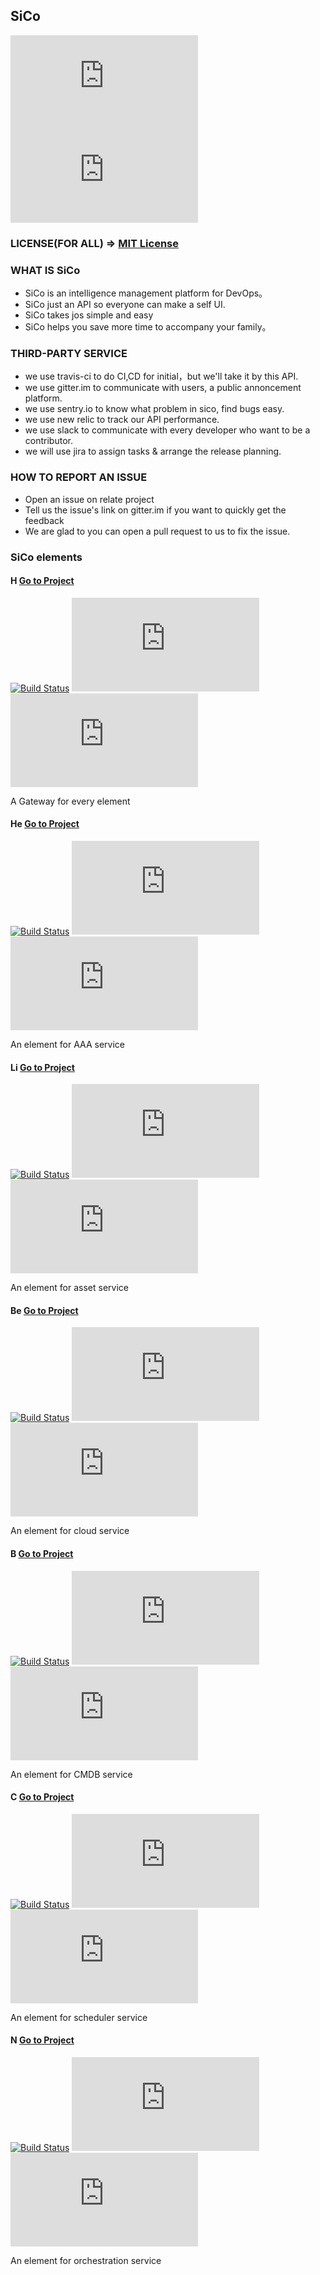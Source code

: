 ## SiCo

[![gittter](http://tool.lu/shield/ajax.html?color=%23400090&subject=gitter&status=SiCo)](https://gitter.im/SiCo-DevOps/Lobby)
[![slack](http://tool.lu/shield/ajax.html?color=%23400090&subject=slack&status=SiCo)](https://sico-ops.slack.com/)

### LICENSE(FOR ALL)  => [MIT License](https://github.com/SiCo-DevOps/SiCo/blob/master/LICENSE)

### WHAT IS SiCo
  - SiCo is an intelligence management platform for DevOps。
  - SiCo just an API so everyone can make a self UI.
  - SiCo takes jos simple and easy
  - SiCo helps you save more time to accompany your family。 

### THIRD-PARTY SERVICE
  - we use travis-ci to do CI,CD for initial，but we'll take it by this API.
  - we use gitter.im to communicate with users, a public annoncement platform.
  - we use sentry.io to know what problem in sico, find bugs easy.
  - we use new relic to track our API performance.
  - we use slack to communicate with every developer who want to be a contributor.
  - we will use jira to assign tasks & arrange the release planning.

### HOW TO REPORT AN ISSUE
  * Open an issue on relate project
  * Tell us the issue's link on gitter.im if you want to quickly get the feedback
  * We are glad to you can open a pull request to us to fix the issue. 

### SiCo elements

#### H [Go to Project](https://github.com/SiCo-DevOps/H)

[![Build Status](https://travis-ci.org/SiCo-DevOps/H.svg?branch=master)](https://travis-ci.org/SiCo-DevOps/H)
[![issue](http://tool.lu/shield/ajax.html?color=%234C1&subject=Issue&status=SiCo-H)](https://github.com/SiCo-DevOps/H/issues)
[![sentry](http://tool.lu/shield/ajax.html?color=%23400090&subject=sentry&status=SiCo-H)](https://sentry.io/sico/H/)

A Gateway for every element

#### He [Go to Project](https://github.com/SiCo-DevOps/He)

[![Build Status](https://travis-ci.org/SiCo-DevOps/He.svg?branch=master)](https://travis-ci.org/SiCo-DevOps/He)
[![issue](http://tool.lu/shield/ajax.html?color=%234C1&subject=Issue&status=SiCo-He)](https://github.com/SiCo-DevOps/He/issues)
[![sentry](http://tool.lu/shield/ajax.html?color=%23400090&subject=sentry&status=SiCo-He)](https://sentry.io/sico/He/)

An element for AAA service

#### Li [Go to Project](https://github.com/SiCo-DevOps/Li)

[![Build Status](https://travis-ci.org/SiCo-DevOps/Li.svg?branch=master)](https://travis-ci.org/SiCo-DevOps/Li)
[![issue](http://tool.lu/shield/ajax.html?color=%234C1&subject=Issue&status=SiCo-Li)](https://github.com/SiCo-DevOps/Li/issues)
[![sentry](http://tool.lu/shield/ajax.html?color=%23400090&subject=sentry&status=SiCo-Li)](https://sentry.io/sico/Li/)

An element for asset service

#### Be [Go to Project](https://github.com/SiCo-DevOps/Be)

[![Build Status](https://travis-ci.org/SiCo-DevOps/Be.svg?branch=master)](https://travis-ci.org/SiCo-DevOps/Be)
[![issue](http://tool.lu/shield/ajax.html?color=%234C1&subject=Issue&status=SiCo-Be)](https://github.com/SiCo-DevOps/Be/issues)
[![sentry](http://tool.lu/shield/ajax.html?color=%23400090&subject=sentry&status=SiCo-Be)](https://sentry.io/sico/Be/)

An element for cloud service

#### B [Go to Project](https://github.com/SiCo-DevOps/B)

[![Build Status](https://travis-ci.org/SiCo-DevOps/B.svg?branch=master)](https://travis-ci.org/SiCo-DevOps/B)
[![issue](http://tool.lu/shield/ajax.html?color=%234C1&subject=Issue&status=SiCo-B)](https://github.com/SiCo-DevOps/B/issues)
[![sentry](http://tool.lu/shield/ajax.html?color=%23400090&subject=sentry&status=SiCo-B)](https://sentry.io/sico/B/)

An element for CMDB service

#### C [Go to Project](https://github.com/SiCo-DevOps/C)

[![Build Status](https://travis-ci.org/SiCo-DevOps/C.svg?branch=master)](https://travis-ci.org/SiCo-DevOps/C)
[![issue](http://tool.lu/shield/ajax.html?color=%234C1&subject=Issue&status=SiCo-C)](https://github.com/SiCo-DevOps/C/issues)
[![sentry](http://tool.lu/shield/ajax.html?color=%23400090&subject=sentry&status=SiCo-C)](https://sentry.io/sico/C/)

An element for scheduler service

#### N [Go to Project](https://github.com/SiCo-DevOps/N)

[![Build Status](https://travis-ci.org/SiCo-DevOps/N.svg?branch=master)](https://travis-ci.org/SiCo-DevOps/N)
[![issue](http://tool.lu/shield/ajax.html?color=%234C1&subject=Issue&status=SiCo-N)](https://github.com/SiCo-DevOps/N/issues)
[![sentry](http://tool.lu/shield/ajax.html?color=%23400090&subject=sentry&status=SiCo-N)](https://sentry.io/sico/N/)

An element for orchestration service
